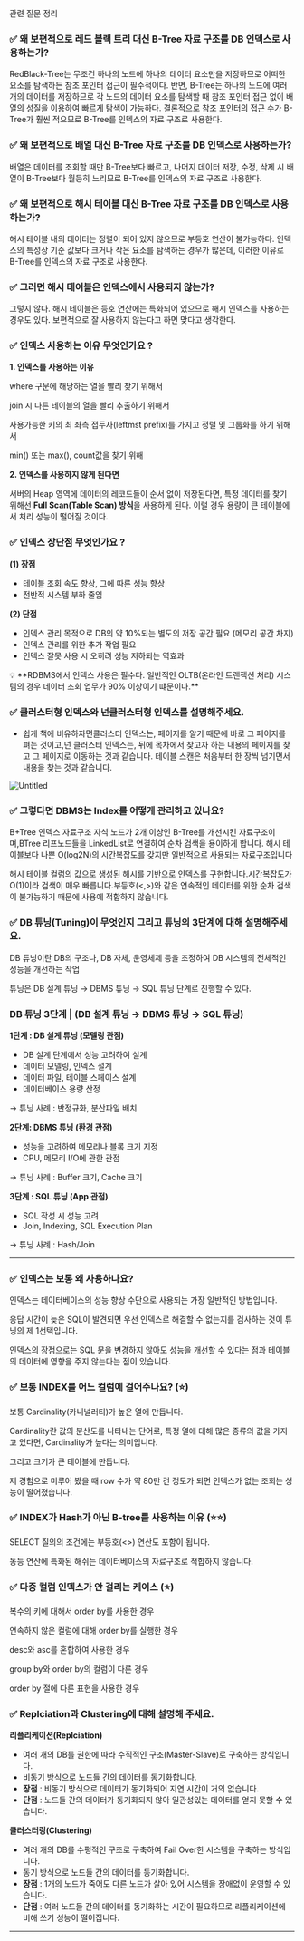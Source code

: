 관련 질문 정리 

### ✅ **왜 보편적으로 레드 블랙 트리 대신 B-Tree 자료 구조를 DB 인덱스로 사용하는가?**

RedBlack-Tree는 무조건 하나의 노드에 하나의 데이터 요소만을 저장하므로 어떠한 요소를 탐색하든 참조 포인터 접근이 필수적이다. 반면, B-Tree는 하나의 노드에 여러 개의 데이터를 저장하므로 각 노드의 데이터 요소를 탐색할 때 참조 포인터 접근 없이 배열의 성질을 이용하여 빠르게 탐색이 가능하다. 결론적으로 참조 포인터의 접근 수가 B-Tree가 훨씬 적으므로 B-Tree를 인덱스의 자료 구조로 사용한다.

### ✅ **왜 보편적으로 배열 대신 B-Tree 자료 구조를 DB 인덱스로 사용하는가?**

배열은 데이터를 조회할 때만 B-Tree보다 빠르고, 나머지 데이터 저장, 수정, 삭제 시 배열이 B-Tree보다 월등히 느리므로 B-Tree를 인덱스의 자료 구조로 사용한다.

### ✅ **왜 보편적으로 해시 테이블 대신 B-Tree 자료 구조를 DB 인덱스로 사용하는가?**

해시 테이블 내의 데이터는 정렬이 되어 있지 않으므로 부등호 연산이 불가능하다. 인덱스의 특성상 기준 값보다 크거나 작은 요소를 탐색하는 경우가 많은데, 이러한 이유로 B-Tree를 인덱스의 자료 구조로 사용한다.

### ✅ **그러면 해시 테이블은 인덱스에서 사용되지 않는가?**

그렇지 않다. 해시 테이블은 등호 연산에는 특화되어 있으므로 해시 인덱스를 사용하는 경우도 있다. 보편적으로 잘 사용하지 않는다고 하면 맞다고 생각한다.

### ✅ 인덱스 사용하는 이유 무엇인가요 ?

**1. 인덱스를 사용하는 이유**

where 구문에 해당하는 열을 빨리 찾기 위해서

join 시 다른 테이블의 열을 빨리 추출하기 위해서

사용가능한 키의 최 좌측 접두사(leftmst prefix)를 가지고 정렬 및 그룹화를 하기 위해서

min() 또는 max(), count값을 찾기 위해

**2. 인덱스를 사용하지 않게 된다면**

서버의 Heap 영역에 데이터의 레코드들이 순서 없이 저장된다면, 특정 데이터를 찾기 위해선 **Full Scan(Table Scan) 방식**을 사용하게 된다. 이럴 경우 용량이 큰 테이블에서 처리 성능이 떨어질 것이다.

### ✅ 인덱스 장단점 무엇인가요 ?

**(1) 장점**

- 테이블 조회 속도 향상, 그에 따른 성능 향상
- 전반적 시스템 부하 줄임

**(2) 단점**

- 인덱스 관리 목적으로 DB의 약 10%되는 별도의 저장 공간 필요 (메모리 공간 차지)
- 인덱스 관리를 위한 추가 작업 필요
- 인덱스 잘못 사용 시 오히려 성능 저하되는 역효과

<aside>
💡 **RDBMS에서 인덱스 사용은 필수다. 일반적인 OLTB(온라인 트랜잭션 처리) 시스템의 경우 데이터 조회 업무가 90% 이상이기 떄문이다.**

</aside>

### ✅ **클러스터형 인덱스와 넌클러스터형 인덱스를 설명해주세요.**

- 쉽게 책에 비유하자면클러스터 인덱스는, 페이지를 알기 때문에 바로 그 페이지를 펴는 것이고,넌 클러스터 인덱스는, 뒤에 목차에서 찾고자 하는 내용의 페이지를 찾고 그 페이지로 이동하는 것과 같습니다. 테이블 스캔은 처음부터 한 장씩 넘기면서 내용을 찾는 것과 같습니다.

![Untitled](https://prod-files-secure.s3.us-west-2.amazonaws.com/e2aaace0-24ef-4ae8-bed4-d8cb2e34acd9/e2950218-da47-484d-ad70-1046d12a97ea/Untitled.png)

### ✅ 그렇다면 DBMS는 Index를 어떻게 관리하고 있나요?

B+Tree 인덱스 자료구조
자식 노드가 2개 이상인 B-Tree를 개선시킨 자료구조이며,BTree 리프노드들을 LinkedList로 연결하여 순차 검색을 용이하게 합니다. 해시 테이블보다 나쁜 O(log2N)의 시간복잡도를 갖지만 일반적으로 사용되는 자료구조입니다

해시 테이블
컬럼의 값으로 생성된 해시를 기반으로 인덱스를 구현합니다.시간복잡도가 O(1)이라 검색이 매우 빠릅니다.부등호(<,>)와 같은 연속적인 데이터를 위한 순차 검색이 불가능하기 때문에 사용에 적합하지 않습니다.

### ✅ DB 튜닝(Tuning)이 무엇인지 그리고 튜닝의 3단계에 대해 설명해주세요.

DB 튜닝이란 DB의 구조나, DB 자체, 운영체제 등을 조정하여 DB 시스템의 전체적인 성능을 개선하는 작업

튜닝은 DB 설계 튜닝 → DBMS 튜닝 → SQL 튜닝 단계로 진행할 수 있다.

### **DB 튜닝 3단계 | (DB 설계 튜닝 → DBMS 튜닝 → SQL 튜닝)**

**1단계 : DB 설계 튜닝 (모델링 관점)**

- DB 설계 단계에서 성능 고려하여 설계
- 데이터 모델링, 인덱스 설계
- 데이터 파일, 테이블 스페이스 설계
- 데이터베이스 용량 산정

→ 튜닝 사례 : 반정규화, 분산파일 배치 

**2단계:  DBMS 튜닝 (환경 관점)**

- 성능을 고려하여 메모리나 블록 크기 지정
- CPU, 메모리 I/O에 관한 관점

→ 튜닝 사례 : Buffer 크기, Cache 크기

**3단계 : SQL 튜닝 (App 관점)**

- SQL 작성 시 성능 고려
- Join, Indexing, SQL Execution Plan

→ 튜닝 사례 : Hash/Join

---

### ✅ **인덱스는 보통 왜 사용하나요?**

인덱스는 데이터베이스의 성능 향상 수단으로 사용되는 가장 일반적인 방법입니다.

응답 시간이 늦은 SQL이 발견되면 우선 인덱스로 해결할 수 없는지를 검사하는 것이 튜닝의 제 1선택입니다.

인덱스의 장점으로는 SQL 문을 변경하지 않아도 성능을 개선할 수 있다는 점과 테이블의 데이터에 영향을 주지 않는다는 점이 있습니다.

### ✅ **보통 INDEX를 어느 컬럼에 걸어주나요? (⭐)**

보통 Cardinality(카니널러티)가 높은 열에 만듭니다.

Cardinality란 값의 분산도를 나타내는 단어로, 특정 열에 대해 많은 종류의 값을 가지고 있다면, Cardinality가 높다는 의미입니다.

그리고 크기가 큰 테이블에 만듭니다. 

제 경험으로 미루어 봤을 때 row 수가 약 80만 건 정도가 되면 인덱스가 없는 조회는 성능이 떨어졌습니다.

### ✅ **INDEX가 Hash가 아닌 B-tree를 사용하는 이유 (⭐⭐)**

SELECT 질의의 조건에는 부등호(<>) 연산도 포함이 됩니다.

동등 연산에 특화된 해쉬는 데이터베이스의 자료구조로 적합하지 않습니다.

### ✅ **다중 컬럼 인덱스가 안 걸리는 케이스 (⭐)**

복수의 키에 대해서 order by를 사용한 경우

연속하지 않은 컬럼에 대해 order by를 실행한 경우

desc와 asc를 혼합하여 사용한 경우

group by와 order by의 컬럼이 다른 경우

order by 절에 다른 표현을 사용한 경우

### ✅ **Replciation과 Clustering에 대해 설명해 주세요.**

**리플리케이션(Replciation)**

- 여러 개의 DB를 권한에 따라 수직적인 구조(Master-Slave)로 구축하는 방식입니다.
- 비동기 방식으로 노드들 간의 데이터를 동기화합니다.
- **장점** : 비동기 방식으로 데이터가 동기화되어 지연 시간이 거의 없습니다.
- **단점** : 노드들 간의 데이터가 동기화되지 않아 일관성있는 데이터를 얻지 못할 수 있습니다.

**클러스터링(Clustering)**

- 여러 개의 DB를 수평적인 구조로 구축하여 Fail Over한 시스템을 구축하는 방식입니다.
- 동기 방식으로 노드들 간의 데이터를 동기화합니다.
- **장점** : 1개의 노드가 죽어도 다른 노드가 살아 있어 시스템을 장애없이 운영할 수 있습니다.
- **단점** : 여러 노드들 간의 데이터를 동기화하는 시간이 필요하므로 리플리케이션에 비해 쓰기 성능이 떨어집니다.

---
